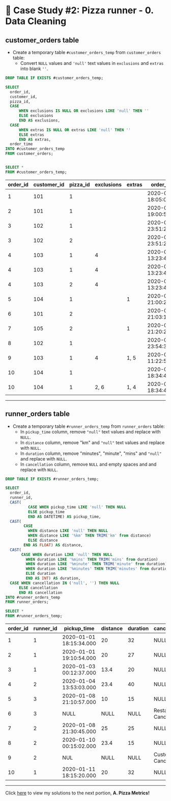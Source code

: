 # :pizza: Case Study #2: Pizza runner - 0. Data Cleaning

## customer_orders table

- Create a temporary table `#customer_orders_temp` from `customer_orders` table:
    -  Convert `NULL` values and `'null'` text values in ```exclusions``` and ```extras``` into blank `''`.

````sql
DROP TABLE IF EXISTS #customer_orders_temp;

SELECT
  order_id,
  customer_id,
  pizza_id,
  CASE 
      WHEN exclusions IS NULL OR exclusions LIKE 'null' THEN ''
      ELSE exclusions 
      END AS exclusions,
  CASE 
      WHEN extras IS NULL OR extras LIKE 'null' THEN ''
      ELSE extras 
      END AS extras,
  order_time
INTO #customer_orders_temp
FROM customer_orders;


SELECT *
FROM #customer_orders_temp;
````

| order_id | customer_id | pizza_id | exclusions | extras | order_time               |
| -------- | ----------- | -------- | ---------- | ------ | ------------------------ |
| 1        | 101         | 1        |            |        | 2020-01-01 18:05:02.000  |
| 2        | 101         | 1        |            |        | 2020-01-01 19:00:52.000  |
| 3        | 102         | 1        |            |        | 2020-01-02 23:51:23.000  |
| 3        | 102         | 2        |            |        | 2020-01-02 23:51:23.000  |
| 4        | 103         | 1        | 4          |        | 2020-01-04 13:23:46.000  |
| 4        | 103         | 1        | 4          |        | 2020-01-04 13:23:46.000  |
| 4        | 103         | 2        | 4          |        | 2020-01-04 13:23:46.000  |
| 5        | 104         | 1        |            | 1      | 2020-01-08 21:00:29.000  |
| 6        | 101         | 2        |            |        | 2020-01-08 21:03:13.000  |
| 7        | 105         | 2        |            | 1      | 2020-01-08 21:20:29.000  |
| 8        | 102         | 1        |            |        | 2020-01-09 23:54:33.000  |
| 9        | 103         | 1        | 4          | 1, 5   | 2020-01-10 11:22:59.000  |
| 10       | 104         | 1        |            |        | 2020-01-11 18:34:49.000  |
| 10       | 104         | 1        | 2, 6       | 1, 4   | 2020-01-11 18:34:49.000  |

***

## runner_orders table

- Create a temporary table `#runner_orders_temp` from `runner_orders` table:
  - In `pickup_time` column, remove `"null"` text values and replace with `NULL`.
  - In `distance` column, remove "km" and `"null"` text values and replace with `NULL`.
  - In `duration` column, remove "minutes", "minute", "mins" and `"null"` and replace with `NULL`.
  - In `cancellation` column, remove `NULL` and empty spaces and and replace with `NULL`.

````sql
DROP TABLE IF EXISTS #runner_orders_temp;

SELECT 
  order_id, 
  runner_id,  
  CAST(
	      CASE WHEN pickup_time LIKE 'null' THEN NULL
	      ELSE pickup_time
	      END AS DATETIME) AS pickup_time,
  CAST(
        CASE
	      WHEN distance LIKE 'null' THEN NULL
	      WHEN distance LIKE '%km' THEN TRIM('km' from distance)
	      ELSE distance 
        END AS FLOAT) AS distance,
  CAST(
       CASE WHEN duration LIKE 'null' THEN NULL
	     WHEN duration LIKE '%mins' THEN TRIM('mins' from duration)
	     WHEN duration LIKE '%minute' THEN TRIM('minute' from duration)
	     WHEN duration LIKE '%minutes' THEN TRIM('minutes' from duration)
	     ELSE duration
	     END AS INT) AS duration,
  CASE WHEN cancellation IN ('null', '') THEN NULL
	  ELSE cancellation
	  END AS cancellation
INTO #runner_orders_temp
FROM runner_orders;

SELECT *
FROM #runner_orders_temp;
````

| order_id | runner_id | pickup_time             | distance | duration | cancellation             |
| -------- | --------- | ----------------------- | -------- | -------- | ------------------------ |
| 1        | 1         | 2020-01-01 18:15:34.000 | 20       | 32       | NULL                     |
| 2        | 1         | 2020-01-01 19:10:54.000 | 20       | 27       | NULL                     |
| 3        | 1         | 2020-01-03 00:12:37.000 | 13.4     | 20       | NULL                     |
| 4        | 2         | 2020-01-04 13:53:03.000 | 23.4     | 40       | NULL                     |
| 5        | 3         | 2020-01-08 21:10:57.000 | 10       | 15       | NULL                     |
| 6        | 3         | NULL                    | NULL     | NULL     | Restaurant Cancellation  |
| 7        | 2         | 2020-01-08 21:30:45.000 | 25       | 25       | NULL                     |
| 8        | 2         | 2020-01-10 00:15:02.000 | 23.4     | 15       | NULL                     |
| 9        | 2         | NUL                     | NULL     | NULL     | Customer Cancellation    |
| 10       | 1         | 2020-01-11 18:15:20.000 | 20       | 32       | NULL                     |

***

Click [here](https://github.com/tseyongg/Tse_Yong_SQL_Projects/blob/main/Project%20%232%20-%20Pizza%20Runner/Solutions/A.%20Pizza%20Metrics.md) to view my solutions to the next portion, **A. Pizza Metrics!**
